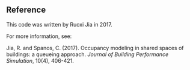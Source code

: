 ## Reference
This code was written by Ruoxi Jia in 2017.

For more information, see:

Jia, R. and Spanos, C. (2017). Occupancy modeling in shared spaces of buildings: a queueing approach. *Journal of Building Performance Simulation*, 10(4), 406-421.
